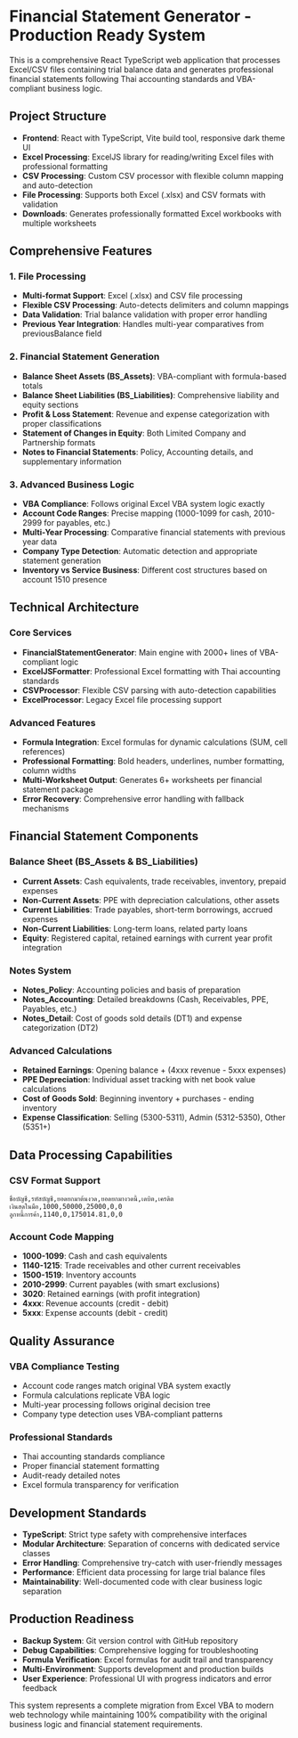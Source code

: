 <!-- Use this file to provide workspace-specific custom instructions to Copilot. For more details, visit https://code.visualstudio.com/docs/copilot/copilot-customization#_use-a-githubcopilotinstructionsmd-file -->

# Financial Statement Generator - Production Ready System

This is a comprehensive React TypeScript web application that processes Excel/CSV files containing trial balance data and generates professional financial statements following Thai accounting standards and VBA-compliant business logic.

## Project Structure

- **Frontend**: React with TypeScript, Vite build tool, responsive dark theme UI
- **Excel Processing**: ExcelJS library for reading/writing Excel files with professional formatting
- **CSV Processing**: Custom CSV processor with flexible column mapping and auto-detection
- **File Processing**: Supports both Excel (.xlsx) and CSV formats with validation
- **Downloads**: Generates professionally formatted Excel workbooks with multiple worksheets

## Comprehensive Features

### 1. **File Processing**
- **Multi-format Support**: Excel (.xlsx) and CSV file processing
- **Flexible CSV Processing**: Auto-detects delimiters and column mappings
- **Data Validation**: Trial balance validation with proper error handling
- **Previous Year Integration**: Handles multi-year comparatives from previousBalance field

### 2. **Financial Statement Generation**
- **Balance Sheet Assets (BS_Assets)**: VBA-compliant with formula-based totals
- **Balance Sheet Liabilities (BS_Liabilities)**: Comprehensive liability and equity sections
- **Profit & Loss Statement**: Revenue and expense categorization with proper classifications
- **Statement of Changes in Equity**: Both Limited Company and Partnership formats
- **Notes to Financial Statements**: Policy, Accounting details, and supplementary information

### 3. **Advanced Business Logic**
- **VBA Compliance**: Follows original Excel VBA system logic exactly
- **Account Code Ranges**: Precise mapping (1000-1099 for cash, 2010-2999 for payables, etc.)
- **Multi-Year Processing**: Comparative financial statements with previous year data
- **Company Type Detection**: Automatic detection and appropriate statement generation
- **Inventory vs Service Business**: Different cost structures based on account 1510 presence

## Technical Architecture

### **Core Services**
- **FinancialStatementGenerator**: Main engine with 2000+ lines of VBA-compliant logic
- **ExcelJSFormatter**: Professional Excel formatting with Thai accounting standards
- **CSVProcessor**: Flexible CSV parsing with auto-detection capabilities
- **ExcelProcessor**: Legacy Excel file processing support

### **Advanced Features**
- **Formula Integration**: Excel formulas for dynamic calculations (SUM, cell references)
- **Professional Formatting**: Bold headers, underlines, number formatting, column widths
- **Multi-Worksheet Output**: Generates 6+ worksheets per financial statement package
- **Error Recovery**: Comprehensive error handling with fallback mechanisms

## Financial Statement Components

### **Balance Sheet (BS_Assets & BS_Liabilities)**
- **Current Assets**: Cash equivalents, trade receivables, inventory, prepaid expenses
- **Non-Current Assets**: PPE with depreciation calculations, other assets
- **Current Liabilities**: Trade payables, short-term borrowings, accrued expenses
- **Non-Current Liabilities**: Long-term loans, related party loans
- **Equity**: Registered capital, retained earnings with current year profit integration

### **Notes System**
- **Notes_Policy**: Accounting policies and basis of preparation
- **Notes_Accounting**: Detailed breakdowns (Cash, Receivables, PPE, Payables, etc.)
- **Notes_Detail**: Cost of goods sold details (DT1) and expense categorization (DT2)

### **Advanced Calculations**
- **Retained Earnings**: Opening balance + (4xxx revenue - 5xxx expenses)
- **PPE Depreciation**: Individual asset tracking with net book value calculations
- **Cost of Goods Sold**: Beginning inventory + purchases - ending inventory
- **Expense Classification**: Selling (5300-5311), Admin (5312-5350), Other (5351+)

## Data Processing Capabilities

### **CSV Format Support**
```csv
ชื่อบัญชี,รหัสบัญชี,ยอดยกมาต้นงวด,ยอดยกมางวดนี้,เดบิต,เครดิต
เงินสดในมือ,1000,50000,25000,0,0
ลูกหนี้การค้า,1140,0,175014.81,0,0
```

### **Account Code Mapping**
- **1000-1099**: Cash and cash equivalents
- **1140-1215**: Trade receivables and other current receivables
- **1500-1519**: Inventory accounts
- **2010-2999**: Current payables (with smart exclusions)
- **3020**: Retained earnings (with profit integration)
- **4xxx**: Revenue accounts (credit - debit)
- **5xxx**: Expense accounts (debit - credit)

## Quality Assurance

### **VBA Compliance Testing**
- Account code ranges match original VBA system exactly
- Formula calculations replicate VBA logic
- Multi-year processing follows original decision tree
- Company type detection uses VBA-compliant patterns

### **Professional Standards**
- Thai accounting standards compliance
- Proper financial statement formatting
- Audit-ready detailed notes
- Excel formula transparency for verification

## Development Standards

- **TypeScript**: Strict type safety with comprehensive interfaces
- **Modular Architecture**: Separation of concerns with dedicated service classes
- **Error Handling**: Comprehensive try-catch with user-friendly messages
- **Performance**: Efficient data processing for large trial balance files
- **Maintainability**: Well-documented code with clear business logic separation

## Production Readiness

- **Backup System**: Git version control with GitHub repository
- **Debug Capabilities**: Comprehensive logging for troubleshooting
- **Formula Verification**: Excel formulas for audit trail and transparency
- **Multi-Environment**: Supports development and production builds
- **User Experience**: Professional UI with progress indicators and error feedback

This system represents a complete migration from Excel VBA to modern web technology while maintaining 100% compatibility with the original business logic and financial statement requirements.